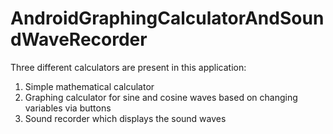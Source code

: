 # AndroidGraphingCalculatorAndSoundWaveRecorder

Three different calculators are present in this application:
1) Simple mathematical calculator
2) Graphing calculator for sine and cosine waves based on changing variables via buttons
3) Sound recorder which displays the sound waves
